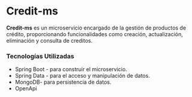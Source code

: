 # Credit-ms

**Credit-ms** es un microservicio encargado de la gestión de productos de crédito, proporcionando funcionalidades como creación, actualización, eliminación y consulta de creditos.

### Tecnologías Utilizadas
* Spring Boot - para construir el microservicio.
* Spring Data - para el acceso y manipulación de datos.
* MongoDB- para persistencia de datos.
* OpenApi
